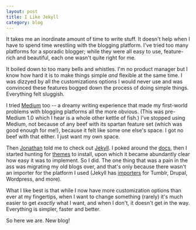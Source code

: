 ```yaml
---
layout: post
title: I Like Jekyll
category: blog
---
```


It takes me an inordinate amount of time to write stuff.  It doesn't help when I have to spend time wrestling with the blogging platform.  I've tried too many platforms for a sporadic blogger; while they were all easy to use, feature-rich and beautiful, each one wasn't quite right for me.  

It boiled down to too many bells and whistles. I'm no product manager but I know how hard it is to make things simple *and* flexible at the same time. I was dizzyed by all the customizations options I would never use and was convinced these features bogged down the process of doing simple things. Everything felt sluggish. 

I tried [Medium](http://medium.com) too -- a dreamy writing experience that made my first-world problems with blogging platforms all the more obvious.  (This was pre- Medium 1.0 which I hear is a whole other kettle of fish.)  I've stopped using Medium, not because of any beef with its spartan feature set (which was good enough for me!), because it felt like some one else's space.  I got no beef with that either.  I just want my own space. 

Then [Jonathan](http://mumm.me) told me to check out [Jekyll](http://jekyllrb.com).  I poked around the [docs](httt://jekyllrb.com/docs), then I started hunting for [themes](http://jekyllthemes.org/) to install, upon which it became abundantly clear how easy it was to implement. So I did. The one thing that was a pain in the ass was migrating my old blogs over, and that's only because there wasn't an importer for the platform I used (Jekyll has [importers](http://import.jekyllrb.com/) for Tumblr, Drupal, Wordpress, and more). 

What I like best is that while I now have more customization options than ever at my fingertips, when I want to change something (rarely) it's much easier to get *exactly* what I want, and when I don't, it doesn't get in the way.  Everything is simpler, faster and better. 

So here we are.  New blog! 
